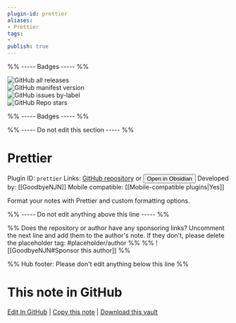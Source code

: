 ```yaml
---
plugin-id: prettier
aliases:
- Prettier
tags: 
- 
publish: true
---
```


%% ----- Badges ----- %%

![GitHub all releases](https://img.shields.io/github/downloads/GoodbyeNJN/obsidian-plugin-prettier/total?color=573E7A&logo=github&style=for-the-badge)   
![GitHub manifest version](https://img.shields.io/github/manifest-json/v/GoodbyeNJN/obsidian-plugin-prettier?color=573E7A&logo=github&style=for-the-badge)   
![GitHub issues by-label](https://img.shields.io/github/issues/GoodbyeNJN/obsidian-plugin-prettier/help%20wanted?color=573E7A&logo=github&style=for-the-badge)   
![GitHub Repo stars](https://img.shields.io/github/stars/GoodbyeNJN/obsidian-plugin-prettier?color=573E7A&logo=github&style=for-the-badge)

%% ----- Badges ----- %%

%% ----- Do not edit this section ----- %%

# Prettier

Plugin ID: `prettier`
Links: [GitHub repository](https://github.com/GoodbyeNJN/obsidian-plugin-prettier) or [<button id=HH>Open in Obsidian</button>](obsidian://show-plugin?id=prettier)
Developed by: [[GoodbyeNJN]]
Mobile compatible: [[Mobile-compatible plugins|Yes]]

Format your notes with Prettier and custom formatting options.

%% ----- Do not edit anything above this line ----- %% 

%% Does the repository or author have any sponsoring links? Uncomment the next line and add them to the author's note. If they don't, please delete the placeholder tag: #placeholder/author %%
%% ![[GoodbyeNJN#Sponsor this author]] %%

%% Hub footer: Please don't edit anything below this line %%

# This note in GitHub

<span class="git-footer">[Edit In GitHub](https://github.dev/obsidian-community/obsidian-hub/blob/main/02%20-%20Community%20Expansions/02.05%20All%20Community%20Expansions/Plugins/prettier.md "git-hub-edit-note") | [Copy this note](https://raw.githubusercontent.com/obsidian-community/obsidian-hub/main/02%20-%20Community%20Expansions/02.05%20All%20Community%20Expansions/Plugins/prettier.md "git-hub-copy-note") | [Download this vault](https://github.com/obsidian-community/obsidian-hub/archive/refs/heads/main.zip "git-hub-download-vault") </span>

